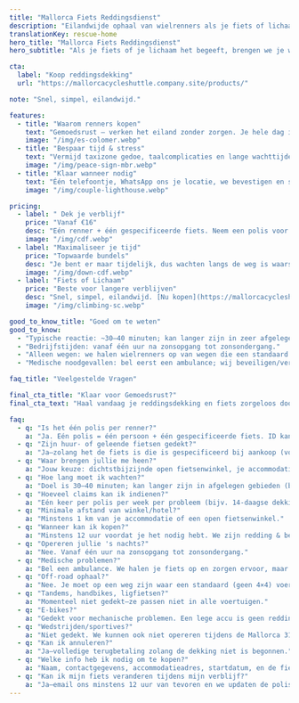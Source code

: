 ```yaml
---
title: "Mallorca Fiets Reddingsdienst"
description: "Eilandwijde ophaal van wielrenners als je fiets of lichaam het begeeft. Simpel. Snel. Betrouwbaar."
translationKey: rescue-home
hero_title: "Mallorca Fiets Reddingsdienst"
hero_subtitle: "Als je fiets of je lichaam het begeeft, brengen we je waar je moet zijn."

cta:
  label: "Koop reddingsdekking"
  url: "https://mallorcacycleshuttle.company.site/products/"

note: "Snel, simpel, eilandwijd."

features:
  - title: "Waarom renners kopen"
    text: "Gemoedsrust – verken het eiland zonder zorgen. Je hele dag is niet verpest—ook die van je groep niet."
    image: "/img/es-colomer.webp"
  - title: "Bespaar tijd & stress"
    text: "Vermijd taxizone gedoe, taalcomplicaties en lange wachttijden langs de weg."
    image: "/img/peace-sign-mbr.webp"
  - title: "Klaar wanneer nodig"
    text: "Één telefoontje, WhatsApp ons je locatie, we bevestigen en sturen een voertuig-ETA."
    image: "/img/couple-lighthouse.webp"

pricing:
  - label: " Dek je verblijf"
    price: "Vanaf €16"
    desc: "Eén renner + één gespecificeerde fiets. Neem een polis voor jezelf en je rij-partners."
    image: "/img/cdf.webp"
  - label: "Maximaliseer je tijd"
    price: "Topwaarde bundels"
    desc: "Je bent er maar tijdelijk, dus wachten langs de weg is waarschijnlijk niet de beste manier om je dag door te brengen!"
    image: "/img/down-cdf.webp"
  - label: "Fiets of Lichaam"
    price: "Beste voor langere verblijven"
    desc: "Snel, simpel, eilandwijd. [Nu kopen](https://mallorcacycleshuttle.company.site/products/)"
    image: "/img/climbing-sc.webp"

good_to_know_title: "Goed om te weten"
good_to_know:
  - "Typische reactie: ~30–40 minuten; kan langer zijn in zeer afgelegen plekken zoals Port de Sa Calobra tijdens het lente-spitsuur."
  - "Bedrijfstijden: vanaf één uur na zonsopgang tot zonsondergang."
  - "Alleen wegen: we halen wielrenners op van wegen die een standaard (geen 4×4) voertuig kan bereiken."
  - "Medische noodgevallen: bel eerst een ambulance; wij beveiligen/vervoeren je fiets (fietsen passen niet in ambulances)."

faq_title: "Veelgestelde Vragen"

final_cta_title: "Klaar voor Gemoedsrust?"
final_cta_text: "Haal vandaag je reddingsdekking en fiets zorgeloos door Mallorca"

faq:
  - q: "Is het één polis per renner?"
    a: "Ja. Eén polis = één persoon + één gespecificeerde fiets. ID kan worden gevraagd om te voorkomen dat een groep iedereen probeert te dekken met één polis."
  - q: "Zijn huur- of geleende fietsen gedekt?"
    a: "Ja—zolang het de fiets is die is gespecificeerd bij aankoop (voorkomt groepsmisbruik)."
  - q: "Waar brengen jullie me heen?"
    a: "Jouw keuze: dichtstbijzijnde open fietsenwinkel, je accommodatie, of je verhuurbedrijf."
  - q: "Hoe lang moet ik wachten?"
    a: "Doel is 30–40 minuten; kan langer zijn in afgelegen gebieden (bijv. Port de Sa Calobra op zeer drukke dagen). We hebben voertuigen over het hele eiland en kunnen extra ondersteuning inroepen."
  - q: "Hoeveel claims kan ik indienen?"
    a: "Eén keer per polis per week per probleem (bijv. 14-daagse dekking omvat twee claims voor hetzelfde probleem). Verschillende problemen zijn niet gelimiteerd, maar misbruik kan resulteren in annulering en terugbetaling van het ongebruikte deel."
  - q: "Minimale afstand van winkel/hotel?"
    a: "Minstens 1 km van je accommodatie of een open fietsenwinkel."
  - q: "Wanneer kan ik kopen?"
    a: "Minstens 12 uur voordat je het nodig hebt. We zijn redding & berging, geen taxi."
  - q: "Opereren jullie 's nachts?"
    a: "Nee. Vanaf één uur na zonsopgang tot zonsondergang."
  - q: "Medische problemen?"
    a: "Bel een ambulance. We halen je fiets op en zorgen ervoor, maar we zijn geen medici."
  - q: "Off-road ophaal?"
    a: "Nee. Je moet op een weg zijn waar een standaard (geen 4×4) voertuig kan rijden."
  - q: "Tandems, handbikes, ligfietsen?"
    a: "Momenteel niet gedekt—ze passen niet in alle voertuigen."
  - q: "E-bikes?"
    a: "Gedekt voor mechanische problemen. Een lege accu is geen reddingsreden; beheer het opladen alsjeblieft—beschouw het als een leerervaring."
  - q: "Wedstrijden/sportives?"
    a: "Niet gedekt. We kunnen ook niet opereren tijdens de Mallorca 312 waar er wegafsluitingen zijn."
  - q: "Kan ik annuleren?"
    a: "Ja—volledige terugbetaling zolang de dekking niet is begonnen."
  - q: "Welke info heb ik nodig om te kopen?"
    a: "Naam, contactgegevens, accommodatieadres, startdatum, en de fietsdetails."
  - q: "Kan ik mijn fiets veranderen tijdens mijn verblijf?"
    a: "Ja—email ons minstens 12 uur van tevoren en we updaten de polis."
---
```

